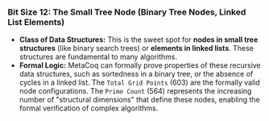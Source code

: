 ### Bit Size 12: The Small Tree Node (Binary Tree Nodes, Linked List Elements)

*   **Class of Data Structures:** This is the sweet spot for **nodes in small tree structures** (like binary search trees) or **elements in linked lists**. These structures are fundamental to many algorithms.
*   **Formal Logic:** MetaCoq can formally prove properties of these recursive data structures, such as sortedness in a binary tree, or the absence of cycles in a linked list. The `Total Grid Points` (603) are the formally valid node configurations. The `Prime Count` (564) represents the increasing number of "structural dimensions" that define these nodes, enabling the formal verification of complex algorithms.